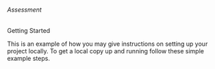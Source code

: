 ###### Assessment

Getting Started

This is an example of how you may give instructions on setting up your project locally. To get a local copy up and running follow these simple example steps.
